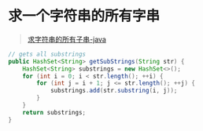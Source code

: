 # 求一个字符串的所有字串

> [求字符串的所有子串-java](https://blog.csdn.net/idealcitier/article/details/82350418)

``` java
// gets all substrings
public HashSet<String> getSubStrings(String str) {
    HashSet<String> substrings = new HashSet<>();
    for (int i = 0; i < str.length(); ++i) {
        for (int j = i + 1; j <= str.length(); ++j) {
            substrings.add(str.substring(i, j));
        }
    }
    return substrings;
}
```